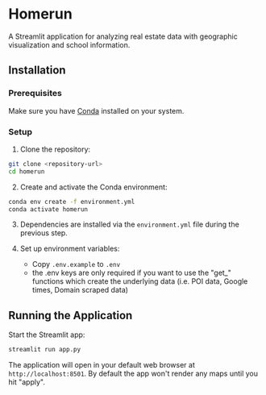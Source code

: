 # Homerun

A Streamlit application for analyzing real estate data with geographic visualization and school information.

## Installation

### Prerequisites

Make sure you have [Conda](https://docs.conda.io/en/latest/miniconda.html) installed on your system.

### Setup

1. Clone the repository:
```bash
git clone <repository-url>
cd homerun
```

2. Create and activate the Conda environment:
```bash
conda env create -f environment.yml
conda activate homerun
```

3. Dependencies are installed via the `environment.yml` file during the previous step.

4. Set up environment variables:
    - Copy `.env.example` to `.env`
    - the .env keys are only required if you want to use the "get_" functions which create the underlying data (i.e. POI data, Google times, Domain scraped data)

## Running the Application

Start the Streamlit app:
```bash
streamlit run app.py
```

The application will open in your default web browser at `http://localhost:8501`.
By default the app won't render any maps until you hit "apply".
